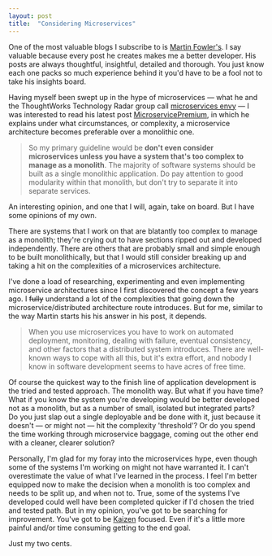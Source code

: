 ```yaml
---
layout: post
title:  "Considering Microservices"
---
```


One of the most valuable blogs I subscribe to is [Martin Fowler's](http://martinfowler.com/). I say valuable because every post he creates makes me a better developer. His posts are always thoughtful, insightful, detailed and thorough. You just know each one packs so much experience behind it you'd have to be a fool not to take his insights board.

Having myself been swept up in the hype of microservices — what he and the ThoughtWorks Technology Radar group call [microservices envy](http://www.thoughtworks.com/radar/techniques/microservice-envy) — I was interested to read his latest post [MicroservicePremium](http://martinfowler.com/bliki/MicroservicePremium.html), in which he explains under what circumstances, or complexity, a microservice architecture becomes preferable over a monolithic one.

> So my primary guideline would be **don't even consider microservices unless you have a system that's too complex to manage as a monolith**. The majority of software systems should be built as a single monolithic application. Do pay attention to good modularity within that monolith, but don't try to separate it into separate services.

An interesting opinion, and one that I will, again, take on board. But I have some opinions of my own. 

There are systems that I work on that are blatantly too complex to manage as a monolith; they're crying out to have sections ripped out and developed independently. There are others that are probably small and simple enough to be built monolithically, but that I would still consider breaking up and taking a hit on the complexities of a microservices architecture.

I've done a load of researching, experimenting and even implementing microservice architectures since I first discovered the concept a few years ago. I ~~fully~~ understand a lot of the complexities that going down the microservice/distributed architecture route introduces. But for me, similar to the way Martin starts his his answer in his post, it depends.

> When you use microservices you have to work on automated deployment, monitoring, dealing with failure, eventual consistency, and other factors that a distributed system introduces. There are well-known ways to cope with all this, but it's extra effort, and nobody I know in software development seems to have acres of free time.

Of course the quickest way to the finish line of application development is the tried and tested approach. The monolith way. But what if you have time? What if you know the system you're developing would be better developed not as a monolith, but as a number of small, isolated but integrated parts? Do you just slap out a single deployable and be done with it, just because it doesn't — or might not — hit the complexity 'threshold'? Or do you spend the time working through microservice baggage, coming out the other end with a cleaner, clearer solution?

Personally, I'm glad for my foray into the microservices hype, even though some of the systems I'm working on might not have warranted it. I can't overestimate the value of what I've learned in the process. I feel I'm better equipped now to make the decision when a monolith is too complex and needs to be split up, and when not to. True, some of the systems I've developed could well have been completed quicker if I'd chosen the tried and tested path. But in my opinion, you've got to be searching for improvement. You've got to be [Kaizen](http://en.wikipedia.org/wiki/Kaizen) focused. Even if it's a little more painful and/or time consuming getting to the end goal.

Just my two cents.